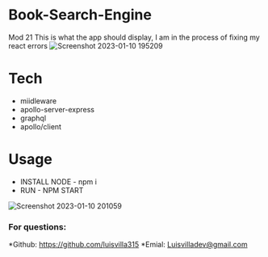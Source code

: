 # Book-Search-Engine
Mod 21
This is what the app should display, I am in the process of fixing my react errors
![Screenshot 2023-01-10 195209](https://user-images.githubusercontent.com/107729218/211716085-e888faa1-497d-4705-9dbd-83ef4a7da28a.png)

# Tech
- miidleware
- apollo-server-express
- graphql
- apollo/client

# Usage
- INSTALL NODE - npm i
- RUN - NPM START


![Screenshot 2023-01-10 201059](https://user-images.githubusercontent.com/107729218/211716097-82eb1067-083b-414a-8fea-a718e51e909f.png)



### For questions: 
*Github: https://github.com/luisvilla315
*Emial: Luisvilladev@gmail.com
